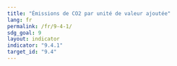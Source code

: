 ```yaml
---
title: "Émissions de CO2 par unité de valeur ajoutée"
lang: fr
permalink: /fr/9-4-1/
sdg_goal: 9
layout: indicator
indicator: "9.4.1"
target_id: "9.4"
---
```



